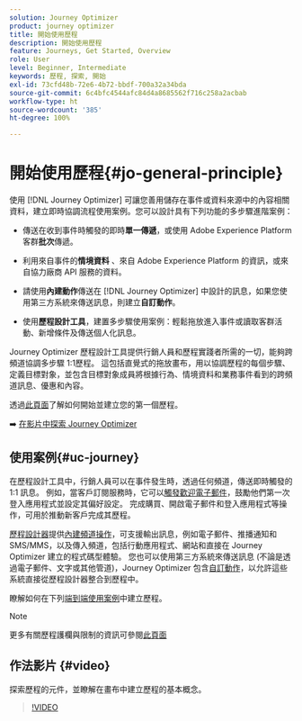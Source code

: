 ```yaml
---
solution: Journey Optimizer
product: journey optimizer
title: 開始使用歷程
description: 開始使用歷程
feature: Journeys, Get Started, Overview
role: User
level: Beginner, Intermediate
keywords: 歷程, 探索, 開始
exl-id: 73cfd48b-72e6-4b72-bbdf-700a32a34bda
source-git-commit: 6c4bfc4544afc84d4a8685562f716c258a2acbab
workflow-type: ht
source-wordcount: '385'
ht-degree: 100%

---
```



# 開始使用歷程{#jo-general-principle}

使用 [!DNL Journey Optimizer] 可讓您善用儲存在事件或資料來源中的內容相關資料，建立即時協調流程使用案例。您可以設計具有下列功能的多步驟進階案例：

* 傳送在收到事件時觸發的即時&#x200B;**單一傳遞**，或使用 Adobe Experience Platform 客群&#x200B;**批次**&#x200B;傳遞。

* 利用來自事件的&#x200B;**情境資料** 、來自 Adobe Experience Platform 的資訊，或來自協力廠商 API 服務的資料。

* 請使用&#x200B;**內建動作**&#x200B;傳送在 [!DNL Journey Optimizer] 中設計的訊息，如果您使用第三方系統來傳送訊息，則建立&#x200B;**自訂動作**。

* 使用&#x200B;**歷程設計工具**，建置多步驟使用案例：輕鬆拖放進入事件或讀取客群活動、新增條件及傳送個人化訊息。

Journey Optimizer 歷程設計工具提供行銷人員和歷程實踐者所需的一切，能夠跨頻道協調多步驟 1:1歷程。 這包括直覺式的拖放畫布，用以協調歷程的每個步驟、定義目標對象，並包含目標對象成員將根據行為、情境資料和業務事件看到的跨頻道訊息、優惠和內容。

透過[此頁面](journey-gs.md)了解如何開始並建立您的第一個歷程。

➡️ [在影片中探索 Journey Optimizer](#video)

## 使用案例{#uc-journey}

在歷程設計工具中，行銷人員可以在事件發生時，透過任何頻道，傳送即時觸發的 1:1 訊息。 例如，當客戶訂閱服務時，它可以[觸發歡迎電子郵件](message-to-subscribers-uc.md)，鼓勵他們第一次登入應用程式並設定其偏好設定。 完成購買、開啟電子郵件和登入應用程式等操作，可用於推動新客戶完成其歷程。

[歷程設計器](using-the-journey-designer.md)提供[內建頻道操作](journeys-message.md)，可支援輸出訊息，例如電子郵件、推播通知和 SMS/MMS，以及傳入頻道，包括行動應用程式、網站和直接在 Journey Optimizer 建立的程式碼型體驗。 您也可以使用第三方系統來傳送訊息 (不論是透過電子郵件、文字或其他管道)，Journey Optimizer 包含[自訂動作](using-custom-actions.md)，以允許這些系統直接從歷程設計器整合到歷程中。

瞭解如何在下列[端到端使用案例](jo-use-cases.md)中建立歷程。

>[!NOTE]
>
>更多有關歷程護欄與限制的資訊可參閱[此頁面](../start/guardrails.md)

## 作法影片 {#video}

探索歷程的元件，並瞭解在畫布中建立歷程的基本概念。

>[!VIDEO](https://video.tv.adobe.com/v/3424996?quality=12)
